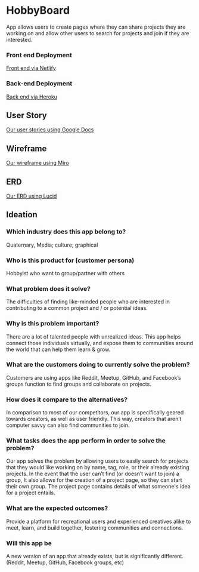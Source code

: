 # HobbyBoard

App allows users to create pages where they can share projects they are working on and allow other users to search for projects and join if they are interested.

### Front end Deployment

[Front end via Netlify](https://creative-gaufre-24422b.netlify.app/)

### Back-end Deployment

[Back end via Heroku](https://guarded-garden-92290.herokuapp.com/)

## User Story

[Our user stories using Google Docs](https://docs.google.com/document/d/1-Ih7_wcw9ZgtJEl6MM0uFQC09EW57RVMp4bcgmNzftw/edit?usp=sharing)

## Wireframe

[Our wireframe using Miro](https://miro.com/app/board/uXjVO2DZV6k=/)

## ERD

[Our ERD using Lucid](https://lucid.app/lucidchart/7d6b0578-0dee-4c94-ac3d-1e1c619eb4b4/edit?invitationId=inv_db1e85d5-cc20-4a25-a257-1a6317d5c944)

## Ideation

### Which industry does this app belong to?

Quaternary, Media; culture; graphical

### Who is this product for (customer persona)

Hobbyist who want to group/partner with others

### What problem does it solve?

The difficulties of finding like-minded people who are interested in contributing to a common project and / or potential ideas.

### Why is this problem important?

There are a lot of talented people with unrealized ideas. This app helps connect those individuals virtually, and expose them to communities around the world that can help them learn & grow.

### What are the customers doing to currently solve the problem?

Customers are using apps like Reddit, Meetup, GitHub, and Facebook’s groups function to find groups and collaborate on projects.

### How does it compare to the alternatives?

In comparison to most of our competitors, our app is specifically geared towards creators, as well as user friendly. This way, creators that aren’t computer savvy can also find communities to join.

### What tasks does the app perform in order to solve the problem?

Our app solves the problem by allowing users to easily search for projects that they would like working on by name, tag, role, or their already existing projects.
In the event that the user can’t find (or doesn’t want to join) a group, It also allows for the creation of a project page, so they can start their own group. The project page contains details of what someone's idea for a project entails.

### What are the expected outcomes?

Provide a platform for recreational users and experienced creatives alike to meet, learn, and build together, fostering communities and connections.

### Will this app be

A new version of an app that already exists, but is significantly different. (Reddit, Meetup, GitHub, Facebook groups, etc)
